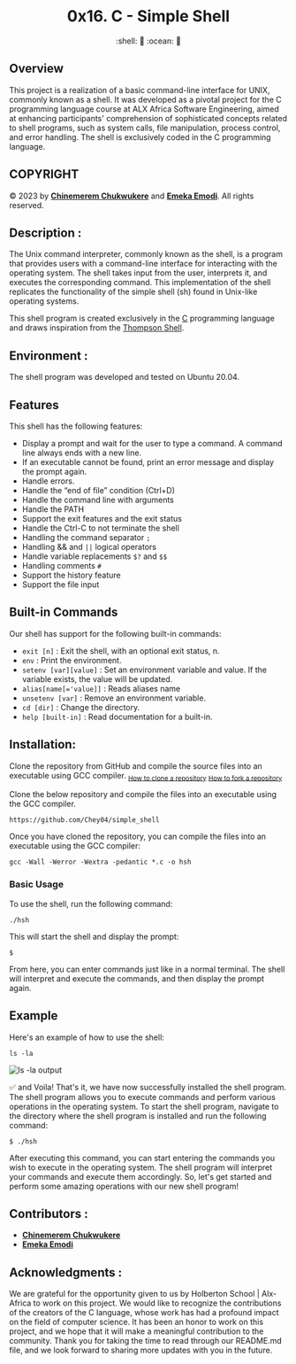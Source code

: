 <h1 align="center">
  0x16. C - Simple Shell
</h1>

<p align="center">
	:shell: 🐚 :ocean: 🌊
</p>

## Overview

This project is a realization of a basic command-line interface for UNIX, commonly known as a shell. It was developed as a pivotal project for the C programming language course at ALX Africa Software Engineering, aimed at enhancing participants' comprehension of sophisticated concepts related to shell programs, such as system calls, file manipulation, process control, and error handling. The shell is exclusively coded in the C programming language.


## COPYRIGHT

&copy; 2023 by [**Chinemerem Chukwukere**](https://github.com/Chey04) and [**Emeka Emodi**](https://github.com/emmy3000). All rights reserved.


## Description :

The Unix command interpreter, commonly known as the shell, is a program that provides users with a command-line interface for interacting with the operating system. The shell takes input from the user, interprets it, and executes the corresponding command. This implementation of the shell replicates the functionality of the simple shell (sh) found in Unix-like operating systems.

This shell program is created exclusively in the [C](https://en.wikipedia.org/wiki/C_(programming_language)) programming language and draws inspiration from the [Thompson Shell](https://en.wikipedia.org/wiki/Thompson_shell).


## Environment :

The shell program was developed and tested on Ubuntu 20.04.

## Features
This shell has the following features:

* Display a prompt and wait for the user to type a command. A command line always ends with a new line.
* If an executable cannot be found, print an error message and display the prompt again.
* Handle errors.
* Handle the “end of file” condition (Ctrl+D)
* Handle the command line with arguments
* Handle the PATH
* Support the exit features and the exit status
* Handle the Ctrl-C to not terminate the shell
* Handling the command separator `;`
* Handling && and `||` logical operators
* Handle variable replacements `$?` and `$$`
* Handling comments `#`
* Support the history feature
* Support the file input

## Built-in Commands
Our shell has support for the following built-in commands:

* `exit [n]` : Exit the shell, with an optional exit status, n.
* `env` : Print the environment.
* `setenv [var][value]` : Set an environment variable and value. If the variable exists, the value will be updated.
* `alias[name[='value]]` : Reads aliases name
* `unsetenv [var]` : Remove an environment variable.
* `cd [dir]` : Change the directory.
* `help [built-in]` : Read documentation for a built-in.

## Installation:

Clone the repository from GitHub and compile the source files into an executable using GCC compiler.
<sub>[How to clone a repository](https://docs.github.com/en/github/creating-cloning-and-archiving-repositories/cloning-a-repository)</sub>
<sub>[How to fork a repository](https://docs.github.com/en/github/getting-started-with-github/fork-a-repo)</sub>

Clone the below repository and compile the files into an executable using the GCC compiler.

```
https://github.com/Chey04/simple_shell
```

Once you have cloned the repository, you can compile the files into an executable using the GCC compiler:

```
gcc -Wall -Werror -Wextra -pedantic *.c -o hsh
```

### Basic Usage 

To use the shell, run the following command:
```
./hsh
```

This will start the shell and display the prompt:
```
$
```

From here, you can enter commands just like in a normal terminal. The shell will interpret and execute the commands, and then display the prompt again.

## Example

Here's an example of how to use the shell:
```
ls -la
```

![ls -la output](https://imgur.com/ZsNFN2L)


:white_check_mark: and Voila! That's it, we have now successfully installed the shell program. The shell program allows you to execute commands and perform various operations in the operating system. To start the shell program, navigate to the directory where the shell program is installed and run the following command:

```
$ ./hsh
```
After executing this command, you can start entering the commands you wish to execute in the operating system. The shell program will interpret your commands and execute them accordingly. So, let's get started and perform some amazing operations with our new shell program!

## Contributors :
* [**Chinemerem Chukwukere**](https://github.com/Chey04)
* [**Emeka Emodi**](https://github.com/emmy3000)

## Acknowledgments :

We are grateful for the opportunity given to us by Holberton School | Alx-Africa to work on this project. We would like to recognize the contributions of the creators of the C language, whose work has had a profound impact on the field of computer science. It has been an honor to work on this project, and we hope that it will make a meaningful contribution to the community. Thank you for taking the time to read through our README.md file, and we look forward to sharing more updates with you in the future.
